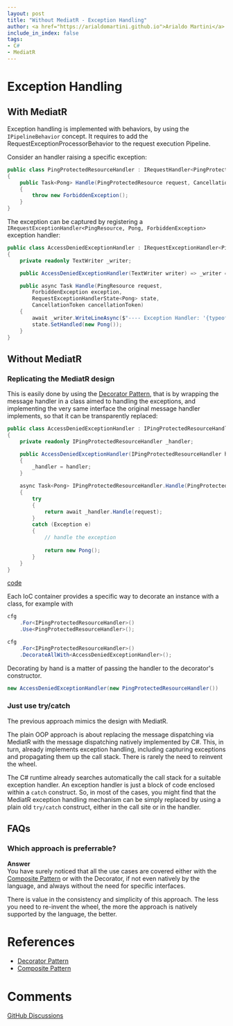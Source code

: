 ```yaml
---
layout: post
title: "Without MediatR - Exception Handling"
author: <a href="https://arialdomartini.github.io">Arialdo Martini</a>
include_in_index: false
tags:
- C#
- MediatR
---
```

# Exception Handling
## With MediatR
Exception handling is implemented with behaviors, by using the `IPipelineBehavior` concept. It requires to add the RequestExceptionProcessorBehavior to the request execution Pipeline.

Consider an handler raising a specific exception:

```csharp
public class PingProtectedResourceHandler : IRequestHandler<PingProtectedResource, Pong>
{
    public Task<Pong> Handle(PingProtectedResource request, CancellationToken cancellationToken)
    {
        throw new ForbiddenException();
    }
}
```

The exception can be captured by registering a `IRequestExceptionHandler<PingResource, Pong, ForbiddenException>` exception handler:

```csharp
public class AccessDeniedExceptionHandler : IRequestExceptionHandler<PingResource, Pong, ForbiddenException>
{
    private readonly TextWriter _writer;

    public AccessDeniedExceptionHandler(TextWriter writer) => _writer = writer;

    public async Task Handle(PingResource request,
        ForbiddenException exception,
        RequestExceptionHandlerState<Pong> state,
        CancellationToken cancellationToken)
    {
        await _writer.WriteLineAsync($"---- Exception Handler: '{typeof(AccessDeniedExceptionHandler).FullName}'").ConfigureAwait(false);
        state.SetHandled(new Pong());
    }
}
```

## Without MediatR
### Replicating the MediatR design
This is easily done by using the [Decorator Pattern][decorator-pattern], that is by wrapping the message handler in a class aimed to handling the exceptions, and implementing the very same interface the original message handler implements, so that it can be transparently replaced:

```csharp
public class AccessDeniedExceptionHandler : IPingProtectedResourceHandler
{
    private readonly IPingProtectedResourceHandler _handler;

    public AccessDeniedExceptionHandler(IPingProtectedResourceHandler handler)
    {
        _handler = handler;
    }

    async Task<Pong> IPingProtectedResourceHandler.Handle(PingProtectedResource request)
    {
        try
        {
            return await _handler.Handle(request);
        }
        catch (Exception e)
        {
            // handle the exception
			
            return new Pong();
        }
    }
}
```
[code](https://github.com/arialdomartini/without-mediatr/blob/master/src/WithoutMediatR/ExceptionHandling/WithIoC/Without.cs)

Each IoC container provides a specific way to decorate an instance with a class, for example with

```csharp
cfg
    .For<IPingProtectedResourceHandler>()
	.Use<PingProtectedResourceHandler>();

cfg
    .For<IPingProtectedResourceHandler>()
	.DecorateAllWith<AccessDeniedExceptionHandler>();
```

Decorating by hand is a matter of passing the handler to the decorator's constructor.

```csharp
new AccessDeniedExceptionHandler(new PingProtectedResourceHandler())
```

### Just use try/catch
The previous approach mimics the design with MediatR.

The plain OOP approach is about replacing the message dispatching via MediatR with the message dispatching natively implemented by C#. This, in turn, already implements exception handling, including capturing exceptions and propagating them up the call stack. There is rarely the need to reinvent the wheel.

The C# runtime already searches automatically the call stack for a suitable exception handler. An exception handler is just a block of code enclosed within a `catch` construct. So, in most of the cases, you might find that the MediatR exception handling mechanism can be simply replaced by using a plain old `try/catch` construct, either in the call site or in the handler.

## FAQs
### Which approach is preferrable?
**Answer**<br/>
You have surely noticed that all the use cases are covered either with the [Composite Pattern][composite-pattern] or with the Decorator, if not even natively by the language, and always without the need for specific interfaces. 

There is value in the consistency and simplicity of this approach. The less you need to re-invent the wheel, the more the approach is natively supported by the language, the better.

# References
* [Decorator Pattern][decorator-pattern]
* [Composite Pattern][composite-pattern]


# Comments
[GitHub Discussions](https://github.com/arialdomartini/arialdomartini.github.io/discussions/22)

[decorator-pattern]: https://en.wikipedia.org/wiki/Decorator_pattern
[composite-pattern]: https://en.wikipedia.org/wiki/Composite_pattern

